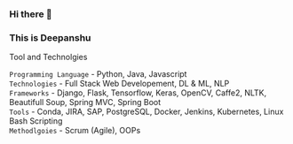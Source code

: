 ### Hi there 👋
### This is Deepanshu


Tool and Technolgies

`Programming Language` - Python, Java, Javascript
<br>`Technologies` - Full Stack Web Developement, DL & ML, NLP
<br>`Frameworks` - Django, Flask, Tensorflow, Keras, OpenCV, Caffe2, NLTK, Beautifull Soup, Spring MVC, Spring Boot
<br>`Tools` - Conda, JIRA, SAP, PostgreSQL, Docker, Jenkins, Kubernetes, Linux Bash Scripting
<br>`Methodlgoies` - Scrum (Agile), OOPs


